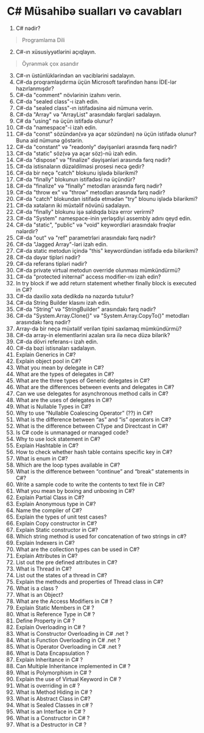 ﻿# C# Müsahibə sualları və cavabları

1. C# nədir? 
> Programlama Dili
2. C#-ın xüsusiyyətlərini açıqlayın.
> Öyrənmək çox asandır
3. C#-ın üstünlüklərindən ən vaciblərini sadalayın.
4. C#-da proqramlaşdırma üçün Microsoft tərəfindən hansı İDE-lər hazırlanmışdır?
5. C#-da "comment" növlərinin izahını verin.
6. C#-da "sealed class"-ı izah edin.
7. C#-da "sealed class"-ın istifadəsinə aid nümunə verin.
8. C#-da "Array" və "ArrayList" arasındakı fərqləri sadalayın.
9. C# da "using" nə üçün istifadə olunur?
10. C#-da "namespace"-i izah edin.
11. C#-da "const" sözündən(və ya açar sözündən) nə üçün istifadə olunur? Buna aid nümunə göstərin.
12. C#-da "constant" və "readonly" dəyişənləri arasında fərq nədir?
13. C#-da "static" söz(və ya açar söz)-nü izah edin.
14. C#-da "dispose" və "finalize" dəyişənləri arasında fərq nədir?
15. C#-da istisnaların düzəldilməsi prosesi necə gedir?
16. C#-da bir neçə "catch" blokunu işlədə bilərikmi?
17. C#-da "finally" blokunun istifadəsi nə üçündür?
18. C#-da "finalize" və "finally" metodları arasında fərq nədir?
19. C#-da "throw ex" və "throw" metodları arasında fərq nədir?
20. C#-da "catch" blokundan istifadə etmədən "try" blounu işlədə bilərikmi?
21. C#-da xətaların iki müxtəlif növünü sadalayın.
22. C#-da "finally" blokunu işə saldıqda bizə error verirmi?
23. C#-da "System" namespace-inin yerləşdiyi assembly adını qeyd edin.
24. C#-da "static", "public" və "void" keywordləri arasındakı frəqlər nələrdir?
25. C#-da "out" və "ref" parametrləri arasındakı fərq nədir?
26. C#-da "Jagged Array"-ləri izah edin.
27. C#-da static metodun içində "this" keywordündən istifadə edə bilərikmi?
28. C#-da dəyər tipləri nədir? 
30. C#-da referans tipləri nədir?
31. C#-da private virtual metodun override olunması mümkündürmü?
32. C#-da "protected initernal" access modifier-ını izah edin?
33. In try block if we add return statement whether finally block is executed in C#?
34. C#-da daxilio xəta dedikdə nə nəzərdə tutulur?
35. C#-da String Builder klasını izah edin.
36. C#-da "String" və "StringBuilder" arasındakı fərq nədir?
37. C#-da "System.Array.Clone()" və "System.Array.CopyTo()" metodları arasındakı fərq nədir?
38. Array-də bir neçə müxtəlif verilən tipini saxlamaq mümkündürmü?
39. C#-da array-in elementlərini azalan sıra ilə necə düzə bilərik?
40. C#-da dövri referans-ı izah edin.
41. C#-da bəzi istisnaları sadalayın.
42. Explain Generics in C#?
43. Explain object pool in C#?
44. What you mean by delegate in C#?
45. What are the types of delegates in C#?
46. What are the three types of Generic delegates in C#?
47. What are the differences between events and delegates in C#?
48. Can we use delegates for asynchronous method calls in C#?
49. What are the uses of delegates in C#?
50. What is Nullable Types in C#?
51. Why to use “Nullable Coalescing Operator” (??) in C#?
52. What is the difference between “as” and “is” operators in C#?
53. What is the difference between CType and Directcast in C#?
54. Is C# code is unmanaged or managed code?
55. Why to use lock statement in C#?
56. Explain Hashtable in C#?
57. How to check whether hash table contains specific key in C#?
58. What is enum in C#?
59. Which are the loop types available in C#?
60. What is the difference between “continue” and “break” statements in C#?
61. Write a sample code to write the contents to text file in C#?
62. What you mean by boxing and unboxing in C#?
63. Explain Partial Class in C#?
64. Explain Anonymous type in C#?
65. Name the compiler of C#?
66. Explain the types of unit test cases?
67. Explain Copy constructor in C#?
68. Explain Static constructor in C#?
69. Which string method is used for concatenation of two strings in c#?
70. Explain Indexers in C#?
71. What are the collection types can be used in C#?
72. Explain Attributes in C#?
73. List out the pre defined attributes in C#?
74. What is Thread in C#?
75. List out the states of a thread in C#?
76. Explain the methods and properties of Thread class in C#?
77. What is a class ?
78. What is an Object?
79. What are the Access Modifiers in C# ?
80. Explain Static Members in C# ?
81. What is Reference Type in C# ?
82. Define Property in C# ?
83. Explain Overloading in C# ?
84. What is Constructor Overloading in C# .net ?
85. What is Function Overloading in C# .net ?
86. What is Operator Overloading in C# .net ?
87. What is Data Encapsulation ?
88. Explain Inheritance in C# ?
89. Can Multiple Inheritance implemented in C# ?
90. What is Polymorphism in C# ?
91. Explain the use of Virtual Keyword in C# ?
92. What is overriding in c# ?
93. What is Method Hiding in C# ?
94. What is Abstract Class in C#?
95. What is Sealed Classes in c# ?
96. What is an Interface in C# ?
97. What is a Constructor in C# ?
98. What is a Destructor in C# ? 
